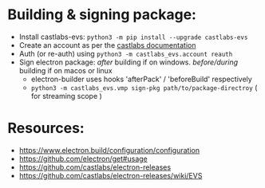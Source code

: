 ﻿# Building & signing package:

- Install castlabs-evs: `python3 -m pip install --upgrade castlabs-evs`
- Create an account as per the [castlabs documentation](https://github.com/castlabs/electron-releases/wiki/EVS#creating-an-evs-account)
- Auth (or re-auth) using `python3 -m castlabs_evs.account reauth`
- Sign electron package: *after* building if on windows. *before/during* building if on macos or linux
	- electron-builder uses hooks 'afterPack' / 'beforeBuild' respectively
	- `python3 -m castlabs_evs.vmp sign-pkg path/to/package-directroy` ( for streaming scope )

# Resources:

- https://www.electron.build/configuration/configuration
- https://github.com/electron/get#usage
- https://github.com/castlabs/electron-releases
- https://github.com/castlabs/electron-releases/wiki/EVS